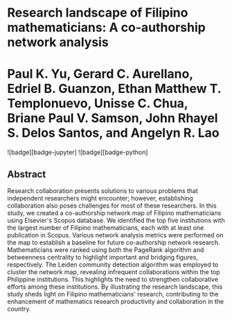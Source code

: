 # Research landscape of Filipino mathematicians: A co-authorship network analysis
# Paul K. Yu, Gerard C. Aurellano, Edriel B. Guanzon, Ethan Matthew T. Templonuevo, Unisse C. Chua, Briane Paul V. Samson, John Rhayel S. Delos Santos, and Angelyn R. Lao
![badge][badge-jupyter]
![badge][badge-python]

## Abstract
Research collaboration presents solutions to various problems that independent researchers might encounter; however, establishing collaboration also poses challenges for most of these researchers. In this study, we created a co-authorship network map of Filipino mathematicians using Elsevier's Scopus database. We identified the top five institutions with the largest number of Filipino mathematicians, each with at least one publication in Scopus. Various network analysis metrics were performed on the map to establish a baseline for future co-authorship network research. Mathematicians were ranked using both the PageRank algorithm and betweenness centrality to highlight important and bridging figures, respectively. The Leiden community detection algorithm was employed to cluster the network map, revealing infrequent collaborations within the top Philippine institutions. This highlights the need to strengthen collaborative efforts among these institutions. By illustrating the research landscape, this study sheds light on Filipino mathematicians' research, contributing to the enhancement of mathematics research productivity and collaboration in the country.
